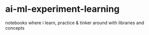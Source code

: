 # ai-ml-experiment-learning
notebooks where i learn, practice &amp; tinker around with libraries and concepts
